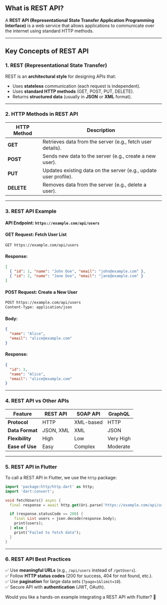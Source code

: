## **What is REST API?**  
A **REST API (Representational State Transfer Application Programming Interface)** is a web service that allows applications to communicate over the internet using standard HTTP methods.

---

## **Key Concepts of REST API**  

### **1. REST (Representational State Transfer)**
REST is an **architectural style** for designing APIs that:
- Uses **stateless** communication (each request is independent).
- Uses **standard HTTP methods** (GET, POST, PUT, DELETE).
- Returns **structured data** (usually in **JSON** or **XML** format).

---

### **2. HTTP Methods in REST API**
| HTTP Method | Description |
|------------|-------------|
| **GET** | Retrieves data from the server (e.g., fetch user details). |
| **POST** | Sends new data to the server (e.g., create a new user). |
| **PUT** | Updates existing data on the server (e.g., update user profile). |
| **DELETE** | Removes data from the server (e.g., delete a user). |

---

### **3. REST API Example**  
#### **API Endpoint:** `https://example.com/api/users`

#### **GET Request: Fetch User List**
```sh
GET https://example.com/api/users
```
#### **Response:**
```json
[
  { "id": 1, "name": "John Doe", "email": "john@example.com" },
  { "id": 2, "name": "Jane Doe", "email": "jane@example.com" }
]
```

#### **POST Request: Create a New User**
```sh
POST https://example.com/api/users
Content-Type: application/json
```
#### **Body:**
```json
{
  "name": "Alice",
  "email": "alice@example.com"
}
```
#### **Response:**
```json
{
  "id": 3,
  "name": "Alice",
  "email": "alice@example.com"
}
```

---

### **4. REST API vs Other APIs**
| Feature | REST API | SOAP API | GraphQL |
|---------|---------|---------|---------|
| **Protocol** | HTTP | XML-based | HTTP |
| **Data Format** | JSON, XML | XML | JSON |
| **Flexibility** | High | Low | Very High |
| **Ease of Use** | Easy | Complex | Moderate |

---

### **5. REST API in Flutter**
To call a REST API in Flutter, we use the `http` package:
```dart
import 'package:http/http.dart' as http;
import 'dart:convert';

void fetchUsers() async {
  final response = await http.get(Uri.parse('https://example.com/api/users'));

  if (response.statusCode == 200) {
    final List users = json.decode(response.body);
    print(users);
  } else {
    print("Failed to fetch data");
  }
}
```

---

### **6. REST API Best Practices**
✅ Use **meaningful URLs** (e.g., `/api/users` instead of `/getUsers`).  
✅ Follow **HTTP status codes** (200 for success, 404 for not found, etc.).  
✅ Use **pagination** for large data sets (`?page=1&limit=10`).  
✅ Secure API with **authentication** (JWT, OAuth).  

Would you like a hands-on example integrating a REST API with Flutter? 🚀
